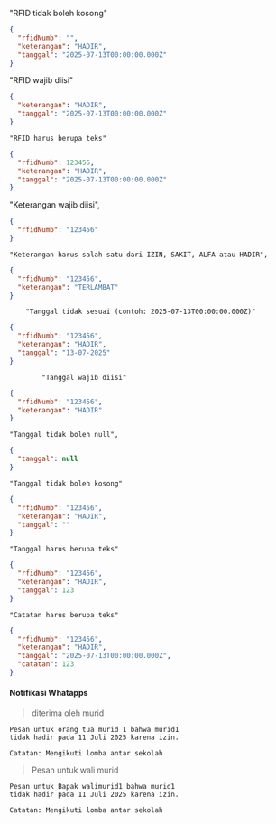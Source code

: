 "RFID tidak boleh kosong"

```json
{
  "rfidNumb": "",
  "keterangan": "HADIR",
  "tanggal": "2025-07-13T00:00:00.000Z"
}
```

"RFID wajib diisi"

```json
{
  "keterangan": "HADIR",
  "tanggal": "2025-07-13T00:00:00.000Z"
}
```

    "RFID harus berupa teks"

```json
{
  "rfidNumb": 123456,
  "keterangan": "HADIR",
  "tanggal": "2025-07-13T00:00:00.000Z"
}
```

"Keterangan wajib diisi",

```json
{
  "rfidNumb": "123456"
}
```

    "Keterangan harus salah satu dari IZIN, SAKIT, ALFA atau HADIR",

```json
{
  "rfidNumb": "123456",
  "keterangan": "TERLAMBAT"
}
```

    	"Tanggal tidak sesuai (contoh: 2025-07-13T00:00:00.000Z)"

```json
{
  "rfidNumb": "123456",
  "keterangan": "HADIR",
  "tanggal": "13-07-2025"
}
```

    		"Tanggal wajib diisi"

```json
{
  "rfidNumb": "123456",
  "keterangan": "HADIR"
}
```

    "Tanggal tidak boleh null",

```json
{
  "tanggal": null
}
```

    "Tanggal tidak boleh kosong"

```json
{
  "rfidNumb": "123456",
  "keterangan": "HADIR",
  "tanggal": ""
}
```

    "Tanggal harus berupa teks"

```json
{
  "rfidNumb": "123456",
  "keterangan": "HADIR",
  "tanggal": 123
}
```

    "Catatan harus berupa teks"

```json
{
  "rfidNumb": "123456",
  "keterangan": "HADIR",
  "tanggal": "2025-07-13T00:00:00.000Z",
  "catatan": 123
}
```


#### Notifikasi Whatapps
>diterima oleh murid

	Pesan untuk orang tua murid 1 bahwa murid1 
	tidak hadir pada 11 Juli 2025 karena izin.

	Catatan: Mengikuti lomba antar sekolah
>Pesan untuk wali murid

	Pesan untuk Bapak walimurid1 bahwa murid1 
	tidak hadir pada 11 Juli 2025 karena izin.

	Catatan: Mengikuti lomba antar sekolah
